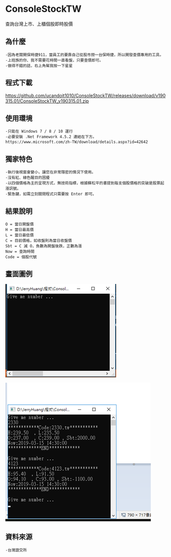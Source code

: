 # ConsoleStockTW
查詢台灣上市、上櫃個股即時股價

## 為什麼
```
-因為老闆開保時捷911，當員工的要靠自己從股市撈一台保時捷，所以開發查價專用的工具。
-上班族的你、我不需要花時間一直看盤，只要查價即可。
-做得不錯的話，右上角幫我按一下星星
```
## 程式下載

https://github.com/ucandoit1010/ConsoleStockTW/releases/download/v190315.01/ConsoleStockTW_v190315.01.zip

## 使用環境
```
-只能在 Windows 7 / 8 / 10 運行
-必要安裝 .Net Framework 4.5.2 連結在下方。
https://www.microsoft.com/zh-TW/download/details.aspx?id=42642
```

## 獨家特色
```
-執行後視窗會變小，讓您在非常隱密的情況下使用。
-沒有紅、綠色醒目的困擾
-以四個價格為主的呈現方式，無技術指標，根據蘇松平的書提到每支個股價格的突破是股票起漲訊號。
-緊急鍵，如需立刻關閉程式只需要按 Enter 即可。
```

## 結果說明
```
O = 當日開盤價
H = 當日最高價
L = 當日最低價
C = 目前價格，如收盤則為當日收盤價
Sbt = C 減 O，負數為開盤後跌，正數為漲
Now = 查詢時間
Code = 個股代號
```

## 畫面圖例
![執行後](https://github.com/ucandoit1010/ConsoleStockTW/blob/master/1start.png)

![執行後](https://github.com/ucandoit1010/ConsoleStockTW/blob/master/2query.png)

## 資料來源
```
-台灣證交所
```
